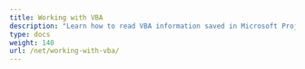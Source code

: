 ```yaml
---
title: Working with VBA
description: "Learn how to read VBA information saved in Microsoft Project (MPP/XML) files using Aspose.Tasks for .NET."
type: docs
weight: 140
url: /net/working-with-vba/
---
```

